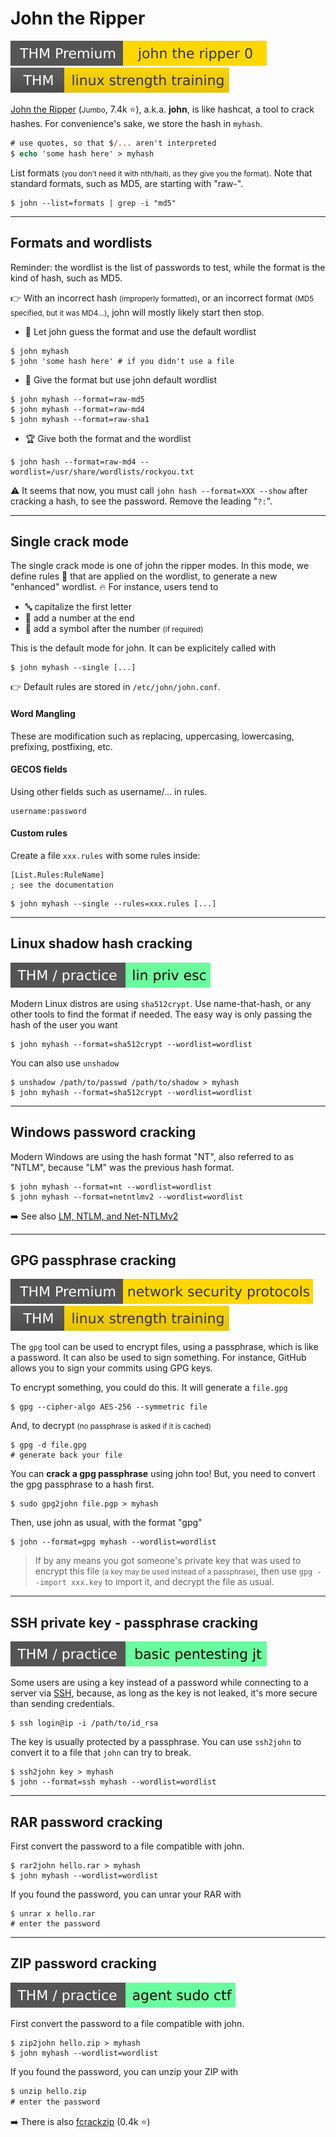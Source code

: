 # John the Ripper

[![johntheripper0](../../../../_badges/thmp/johntheripper0.svg)](https://tryhackme.com/room/johntheripper0)
[![linuxstrengthtraining](../../../../_badges/thm/linuxstrengthtraining.svg)](https://tryhackme.com/room/linuxstrengthtraining)

<div class="row row-cols-md-2"><div>

[John the Ripper](https://github.com/openwall/john) (<small>Jumbo</small>, 7.4k ⭐), a.k.a. **john**, is like hashcat, a tool to crack hashes. For convenience's sake, we store the hash in `myhash`.

```ps
# use quotes, so that $/... aren't interpreted
$ echo 'some hash here' > myhash
```
</div><div>

List formats <small>(you don't need it with nth/haiti, as they give you the format)</small>. Note that standard formats, such as MD5, are starting with "raw-".

```shell!
$ john --list=formats | grep -i "md5"
```
</div></div>

<hr class="sep-both">

## Formats and wordlists

<div class="row row-cols-md-2 mt-3"><div>

Reminder: the wordlist is the list of passwords to test, while the format is the kind of hash, such as MD5.

👉 With an incorrect hash <small>(improperly formatted)</small>, or an incorrect format <small>(MD5 specified, but it was MD4...)</small>, john will mostly likely start then stop.

* 🥉 Let john guess the format and use the default wordlist

```shell!
$ john myhash
$ john 'some hash here' # if you didn't use a file
```

</div><div>

* 🥈 Give the format but use john default wordlist

```shell!
$ john myhash --format=raw-md5
$ john myhash --format=raw-md4
$ john myhash --format=raw-sha1
```

* 🏆 Give both the format and the wordlist

```shell!
$ john hash --format=raw-md4 --wordlist=/usr/share/wordlists/rockyou.txt
```

⚠️ It seems that now, you must call `john hash --format=XXX --show` after cracking a hash, to see the password. Remove the leading "`?:`".
</div></div>

<hr class="sep-both">

## Single crack mode 

<div class="row row-cols-md-2"><div>

The single crack mode is one of john the ripper modes. In this mode, we define rules 🔏 that are applied on the wordlist, to generate a new "enhanced" wordlist. 🔥 For instance, users tend to

* 🔤 capitalize the first letter
* 🔢 add a number at the end
* 🔣 add a symbol after the number <small>(if required)</small>

This is the default mode for john. It can be explicitely called with

```shell!
$ john myhash --single [...]
```

👉 Default rules are stored in `/etc/john/john.conf`.
</div><div>

#### Word Mangling

These are modification such as replacing, uppercasing, lowercasing, prefixing, postfixing, etc.

#### GECOS fields

Using other fields such as username/... in rules.

```text!
username:password
```

#### Custom rules

Create a file `xxx.rules` with some rules inside:

```ini!
[List.Rules:RuleName]
; see the documentation
```

```shell!!
$ john myhash --single --rules=xxx.rules [...]
```
</div></div>

<hr class="sep-both">

## Linux shadow hash cracking

[![linprivesc](../../../../_badges/thm-p/linprivesc.svg)](https://tryhackme.com/room/linprivesc#task-12)

<div class="row row-cols-md-2"><div>

Modern Linux distros are using `sha512crypt`. Use name-that-hash, or any other tools to find the format if needed. The easy way is only passing the hash of the user you want

```shell!
$ john myhash --format=sha512crypt --wordlist=wordlist
```
</div><div>

You can also use `unshadow`

```shell!
$ unshadow /path/to/passwd /path/to/shadow > myhash
$ john myhash --format=sha512crypt --wordlist=wordlist
```
</div></div>

<hr class="sep-both">

## Windows password cracking

<div class="row row-cols-md-2"><div>

Modern Windows are using the hash format "NT", also referred to as "NTLM", because "LM" was the previous hash format.

```shell!
$ john myhash --format=nt --wordlist=wordlist
$ john myhash --format=netntlmv2 --wordlist=wordlist
```

➡️ See also [LM, NTLM, and Net-NTLMv2](https://medium.com/@petergombos/lm-ntlm-net-ntlmv2-oh-my-a9b235c58ed4)
</div><div>
</div></div>

<hr class="sep-both">

## GPG passphrase cracking

[![networksecurityprotocols](../../../../_badges/thmp/networksecurityprotocols.svg)](https://tryhackme.com/room/networksecurityprotocols)
[![linuxstrengthtraining](../../../../_badges/thm/linuxstrengthtraining.svg)](https://tryhackme.com/room/linuxstrengthtraining)

<div class="row row-cols-md-2"><div>

The `gpg` tool can be used to encrypt files, using a passphrase, which is like a password. It can also be used to sign something. For instance, GitHub allows you to sign your commits using GPG keys.

To encrypt something, you could do this. It will generate a `file.gpg`

```shell!
$ gpg --cipher-algo AES-256 --symmetric file
```

And, to decrypt <small>(no passphrase is asked if it is cached)</small>

```shell!
$ gpg -d file.gpg
# generate back your file
```
</div><div>

You can **crack a gpg passphrase** using john too! But, you need to convert the gpg passphrase to a hash first.

```shell!
$ sudo gpg2john file.pgp > myhash
```

Then, use john as usual, with the format "gpg"

```shell!
$ john --format=gpg myhash --wordlist=wordlist 
```

> If by any means you got someone's private key that was used to encrypt this file <small>(a key may be used instead of a passphrase)</small>, then use `gpg --import xxx.key` to import it, and decrypt the file as usual.
</div></div>

<hr class="sep-both">

## SSH private key - passphrase cracking

[![basicpentestingjt](../../../../_badges/thm-p/basicpentestingjt.svg)](https://tryhackme.com/room/basicpentestingjt)

<div class="row row-cols-md-2"><div>

Some users are using a key instead of a password while connecting to a server via [SSH](/operating-systems/networking/protocols/ssh.md), because, as long as the key is not leaked, it's more secure than sending credentials.

```shell!
$ ssh login@ip -i /path/to/id_rsa
```
</div><div>

The key is usually protected by a passphrase. You can use `ssh2john` to convert it to a file that `john` can try to break.

```shell!
$ ssh2john key > myhash
$ john --format=ssh myhash --wordlist=wordlist
```
</div></div>

<hr class="sep-both">

## RAR password cracking

<div class="row row-cols-md-2"><div>

First convert the password to a file compatible with john.

```shell!
$ rar2john hello.rar > myhash
$ john myhash --wordlist=wordlist
```
</div><div>

If you found the password, you can unrar your RAR with

```shell!
$ unrar x hello.rar
# enter the password
```
</div></div>

<hr class="sep-both">

## ZIP password cracking

[![agentsudoctf](../../../../_badges/thm-p/agentsudoctf.svg)](https://tryhackme.com/room/agentsudoctf)

<div class="row row-cols-md-2"><div>

First convert the password to a file compatible with john.

```shell!
$ zip2john hello.zip > myhash
$ john myhash --wordlist=wordlist
```
</div><div>

If you found the password, you can unzip your ZIP with

```ps
$ unzip hello.zip
# enter the password
```

➡️ There is also [fcrackzip](https://github.com/hyc/fcrackzip) (0.4k ⭐)
</div></div>